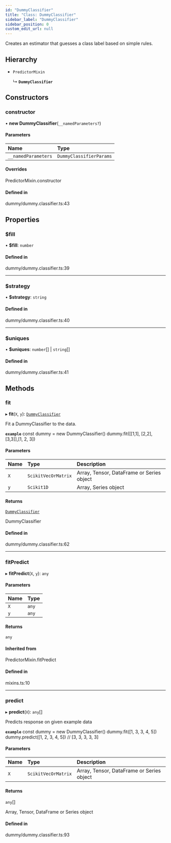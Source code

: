 ```yaml
---
id: "DummyClassifier"
title: "Class: DummyClassifier"
sidebar_label: "DummyClassifier"
sidebar_position: 0
custom_edit_url: null
---
```


Creates an estimator that guesses a class label based on simple rules.

## Hierarchy

- `PredictorMixin`

  ↳ **`DummyClassifier`**

## Constructors

### constructor

• **new DummyClassifier**(`__namedParameters?`)

#### Parameters

| Name | Type |
| :------ | :------ |
| `__namedParameters` | `DummyClassifierParams` |

#### Overrides

PredictorMixin.constructor

#### Defined in

dummy/dummy.classifier.ts:43

## Properties

### $fill

• **$fill**: `number`

#### Defined in

dummy/dummy.classifier.ts:39

___

### $strategy

• **$strategy**: `string`

#### Defined in

dummy/dummy.classifier.ts:40

___

### $uniques

• **$uniques**: `number`[] \| `string`[]

#### Defined in

dummy/dummy.classifier.ts:41

## Methods

### fit

▸ **fit**(`X`, `y`): [`DummyClassifier`](DummyClassifier)

Fit a DummyClassifier to the data.

**`example`**
const dummy = new DummyClassifier()
dummy.fit([[1,1], [2,2], [3,3]],[1, 2, 3])

#### Parameters

| Name | Type | Description |
| :------ | :------ | :------ |
| `X` | `ScikitVecOrMatrix` | Array, Tensor, DataFrame or Series object |
| `y` | `Scikit1D` | Array, Series object |

#### Returns

[`DummyClassifier`](DummyClassifier)

DummyClassifier

#### Defined in

dummy/dummy.classifier.ts:62

___

### fitPredict

▸ **fitPredict**(`X`, `y`): `any`

#### Parameters

| Name | Type |
| :------ | :------ |
| `X` | `any` |
| `y` | `any` |

#### Returns

`any`

#### Inherited from

PredictorMixin.fitPredict

#### Defined in

mixins.ts:10

___

### predict

▸ **predict**(`X`): `any`[]

Predicts response on given example data

**`example`**
const dummy = new DummyClassifier()
dummy.fit([1, 3, 3, 4, 5])
dummy.predict([1, 2, 3, 4, 5])
// [3, 3, 3, 3, 3]

#### Parameters

| Name | Type | Description |
| :------ | :------ | :------ |
| `X` | `ScikitVecOrMatrix` | Array, Tensor, DataFrame or Series object |

#### Returns

`any`[]

Array, Tensor, DataFrame or Series object

#### Defined in

dummy/dummy.classifier.ts:93
